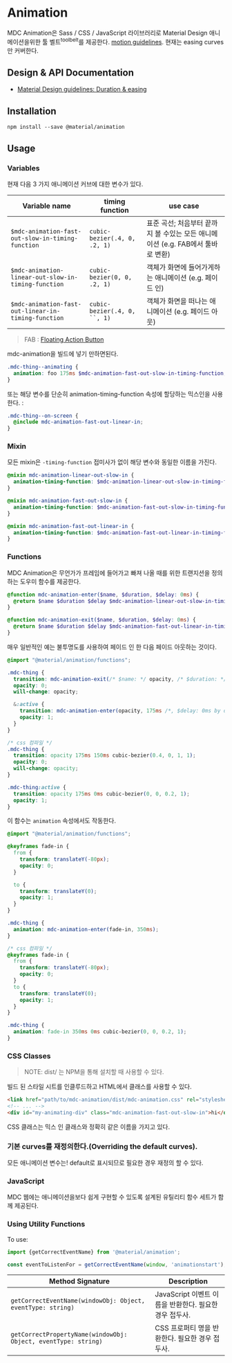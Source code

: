 <!--docs:
title: "Animation"
layout: detail
section: components
excerpt: "Animation timing curves and utilities for smooth and consistent motion."
iconId: animation
path: /catalog/animation/
-->

# Animation

MDC Animation은 Sass / CSS / JavaScript 라이브러리로 Material Design 애니메이션을위한 툴 벨트<sup>toolbelt</sup>를 제공한다. [motion guidelines](https://material.io/guidelines/motion/duration-easing.html#duration-easing-common-durations). 현재는 easing curves만 커버한다.

## Design & API Documentation

+ [Material Design guidelines: Duration & easing](https://material.io/guidelines/motion/duration-easing.html)

## Installation

```
npm install --save @material/animation
```

## Usage

### Variables

현재 다음 3 가지 애니메이션 커브에 대한 변수가 있다.

| Variable name | timing function | use case |
| --- | --- | --- |
| `$mdc-animation-fast-out-slow-in-timing-function` | `cubic-bezier(.4, 0, .2, 1)` | 표준 곡선; 처음부터 끝까지 볼 수있는 모든 애니메이션 (e.g. FAB에서 툴바로 변환) |
| `$mdc-animation-linear-out-slow-in-timing-function` | `cubic-bezier(0, 0, .2, 1)` | 객체가 화면에 들어가게하는 애니메이션 (e.g. 페이드 인) |
| `$mdc-animation-fast-out-linear-in-timing-function` | `cubic-bezier(.4, 0, ``, 1)` | 객체가 화면을 떠나는 애니메이션 (e.g. 페이드 아웃) |

> FAB : [Floating Action Button](https://material.io/guidelines/components/buttons-floating-action-button.html)

mdc-animation을 빌드에 넣기 만하면된다.

```scss
.mdc-thing--animating {
  animation: foo 175ms $mdc-animation-fast-out-slow-in-timing-function;
}
```

또는 해당 변수를 단순히 animation-timing-function 속성에 할당하는 믹스인을 사용한다. :

```scss
.mdc-thing--on-screen {
  @include mdc-animation-fast-out-linear-in;
}
```
### Mixin

모든 mixin은 `-timing-function` 접미사가 없이 해당 변수와 동일한 이름을 가진다.

```scss
@mixin mdc-animation-linear-out-slow-in {
  animation-timing-function: $mdc-animation-linear-out-slow-in-timing-function;
}

@mixin mdc-animation-fast-out-slow-in {
  animation-timing-function: $mdc-animation-fast-out-slow-in-timing-function;
}

@mixin mdc-animation-fast-out-linear-in {
  animation-timing-function: $mdc-animation-fast-out-linear-in-timing-function;
}
```

### Functions

MDC Animation은 무언가가 프레임에 들어가고 빠져 나올 때를 위한 트랜지션을 정의하는 도우미 함수를 제공한다.  

```scss
@function mdc-animation-enter($name, $duration, $delay: 0ms) {
  @return $name $duration $delay $mdc-animation-linear-out-slow-in-timing-function;
}

@function mdc-animation-exit($name, $duration, $delay: 0ms) {
  @return $name $duration $delay $mdc-animation-fast-out-linear-in-timing-function;
}
```

매우 일반적인 예는 불투명도를 사용하여 페이드 인 한 다음 페이드 아웃하는 것이다.

```scss
@import "@material/animation/functions";

.mdc-thing {
  transition: mdc-animation-exit(/* $name: */ opacity, /* $duration: */ 175ms, /* $delay: */ 150ms);
  opacity: 0;
  will-change: opacity;

  &:active {
    transition: mdc-animation-enter(opacity, 175ms /*, $delay: 0ms by default */);
    opacity: 1;
  }
}
```
```css
/* css 컴파일 */
.mdc-thing {
  transition: opacity 175ms 150ms cubic-bezier(0.4, 0, 1, 1);
  opacity: 0;
  will-change: opacity;
}

.mdc-thing:active {
  transition: opacity 175ms 0ms cubic-bezier(0, 0, 0.2, 1);
  opacity: 1;
}
```

이 함수는 `animation` 속성에서도 작동한다.

```scss
@import "@material/animation/functions";

@keyframes fade-in {
  from {
    transform: translateY(-80px);
    opacity: 0;
  }

  to {
    transform: translateY(0);
    opacity: 1;
  }
}

.mdc-thing {
  animation: mdc-animation-enter(fade-in, 350ms);
}
```
```css
/* css 컴파일 */
@keyframes fade-in {
  from {
    transform: translateY(-80px);
    opacity: 0;
  }
  to {
    transform: translateY(0);
    opacity: 1;
  }
}

.mdc-thing {
  animation: fade-in 350ms 0ms cubic-bezier(0, 0, 0.2, 1);
}
```

### CSS Classes

> NOTE: dist/ 는 NPM을 통해 설치할 때 사용할 수 있다.

빌드 된 스타일 시트를 인클루드하고 HTML에서 클래스를 사용할 수 있다.

```html
<link href="path/to/mdc-animation/dist/mdc-animation.css" rel="stylesheet">
<!-- ... -->
<div id="my-animating-div" class="mdc-animation-fast-out-slow-in">hi</div>
```

CSS 클래스는 믹스 인 클래스와 정확히 같은 이름을 가지고 있다.

### 기본 curves를 재정의한다.(Overriding the default curves).

모든 애니메이션 변수는! default로 표시되므로 필요한 경우 재정의 할 수 있다.

### JavaScript

MDC 웹에는 애니메이션을보다 쉽게 ​​구현할 수 있도록 설계된 유틸리티 함수 세트가 함께 제공된다.

### Using Utility Functions

To use:
```js
import {getCorrectEventName} from '@material/animation';

const eventToListenFor = getCorrectEventName(window, 'animationstart');
```

| Method Signature | Description |
| --- | --- |
| `getCorrectEventName(windowObj: Object, eventType: string)` | JavaScript 이벤트 이름을 반환한다. 필요한 경우 접두사. |
| `getCorrectPropertyName(windowObj: Object, eventType: string)` | CSS 프로퍼티 명을 반환한다. 필요한 경우 접두사. |